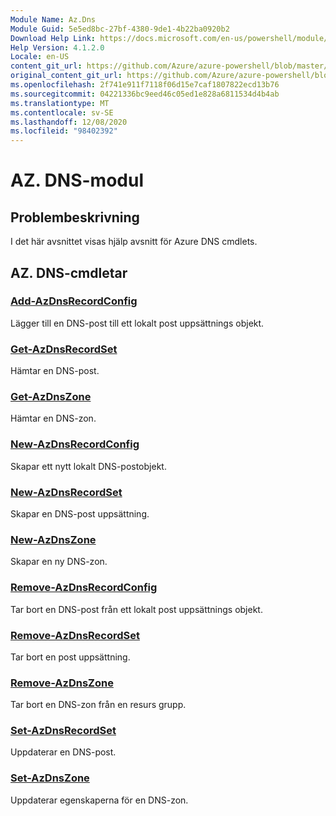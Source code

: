 ```yaml
---
Module Name: Az.Dns
Module Guid: 5e5ed8bc-27bf-4380-9de1-4b22ba0920b2
Download Help Link: https://docs.microsoft.com/en-us/powershell/module/az.dns
Help Version: 4.1.2.0
Locale: en-US
content_git_url: https://github.com/Azure/azure-powershell/blob/master/src/Dns/Dns/help/Az.DNS.md
original_content_git_url: https://github.com/Azure/azure-powershell/blob/master/src/Dns/Dns/help/Az.DNS.md
ms.openlocfilehash: 2f741e911f7118f06d15e7caf1807822ecd13b76
ms.sourcegitcommit: 04221336bc9eed46c05ed1e828a6811534d4b4ab
ms.translationtype: MT
ms.contentlocale: sv-SE
ms.lasthandoff: 12/08/2020
ms.locfileid: "98402392"
---
```

# AZ. DNS-modul
## Problembeskrivning
I det här avsnittet visas hjälp avsnitt för Azure DNS cmdlets.

## AZ. DNS-cmdletar
### [Add-AzDnsRecordConfig](Add-AzDnsRecordConfig.md)
Lägger till en DNS-post till ett lokalt post uppsättnings objekt.

### [Get-AzDnsRecordSet](Get-AzDnsRecordSet.md)
Hämtar en DNS-post.

### [Get-AzDnsZone](Get-AzDnsZone.md)
Hämtar en DNS-zon.

### [New-AzDnsRecordConfig](New-AzDnsRecordConfig.md)
Skapar ett nytt lokalt DNS-postobjekt.

### [New-AzDnsRecordSet](New-AzDnsRecordSet.md)
Skapar en DNS-post uppsättning.

### [New-AzDnsZone](New-AzDnsZone.md)
Skapar en ny DNS-zon.

### [Remove-AzDnsRecordConfig](Remove-AzDnsRecordConfig.md)
Tar bort en DNS-post från ett lokalt post uppsättnings objekt.

### [Remove-AzDnsRecordSet](Remove-AzDnsRecordSet.md)
Tar bort en post uppsättning.

### [Remove-AzDnsZone](Remove-AzDnsZone.md)
Tar bort en DNS-zon från en resurs grupp.

### [Set-AzDnsRecordSet](Set-AzDnsRecordSet.md)
Uppdaterar en DNS-post.

### [Set-AzDnsZone](Set-AzDnsZone.md)
Uppdaterar egenskaperna för en DNS-zon.

